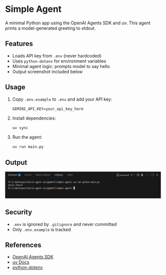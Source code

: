 # Simple Agent

A minimal Python app using the OpenAI Agents SDK and uv. This agent prints a model-generated greeting to stdout.

## Features
- Loads API key from `.env` (never hardcoded)
- Uses `python-dotenv` for environment variables
- Minimal agent logic: prompts model to say hello
- Output screenshot included below

## Usage
1. Copy `.env.example` to `.env` and add your API key:
   ```
   GEMINI_API_KEY=your_api_key_here
   ```
2. Install dependencies:
   ```sh
   uv sync
   ```
3. Run the agent:
   ```sh
   uv run main.py
   ```

## Output

![Agent Output](output.PNG)

## Security
- `.env` is ignored by `.gitignore` and never committed
- Only `.env.example` is tracked

## References
- [OpenAI Agents SDK](https://openai.github.io/openai-agents-python/)
- [uv Docs](https://docs.astral.sh/uv/)
- [python-dotenv](https://github.com/theskumar/python-dotenv)
